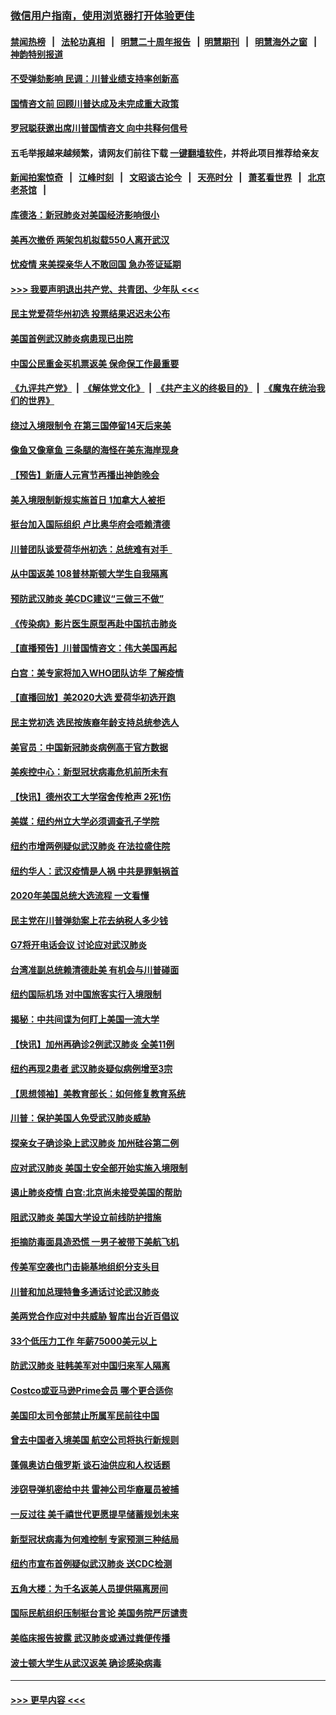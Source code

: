 ### [微信用户指南，使用浏览器打开体验更佳](https://github.com/gfw-breaker/banned-news1/blob/master/indexes/wechat-guide.md?t=0)
#### [禁闻热榜](热点新闻.md?t=0)  &nbsp;&nbsp;|&nbsp;&nbsp; [法轮功真相](https://github.com/gfw-breaker/truth/blob/master/README.md?t=0) &nbsp;&nbsp;|&nbsp;&nbsp; [明慧二十周年报告](https://github.com/gfw-breaker/mh-reports/blob/master/README.md?t=0) &nbsp;&nbsp;|&nbsp;&nbsp;[明慧期刊](https://github.com/gfw-breaker/mh-qikan) &nbsp;&nbsp;|&nbsp;&nbsp; [明慧海外之窗](https://github.com/gfw-breaker/mh-news/blob/master/README.md?t=0) &nbsp;&nbsp;|&nbsp;&nbsp; [神韵特别报道](https://github.com/gfw-breaker/mh-news/blob/master/shenyun.md?t=0)
#### [不受弹劾影响 民调：川普业绩支持率创新高](../pages/nsc412/n11844622.md?t=02050501) 
#### [国情咨文前 回顾川普达成及未完成重大政策](../pages/nsc412/n11844581.md?t=02050501) 
#### [罗冠聪获邀出席川普国情咨文 向中共释何信号](../pages/nsc412/n11844355.md?t=02050501) 
#### 五毛举报越来越频繁，请网友们前往下载 [一键翻墙软件](https://github.com/gfw-breaker/ssr-accounts)，并将此项目推荐给亲友
#### [新闻拍案惊奇](https://github.com/gfw-breaker/banned-news1/blob/master/pages/link4.md) &nbsp;&nbsp;|&nbsp;&nbsp; [江峰时刻](https://github.com/gfw-breaker/banned-news1/blob/master/pages/link4.md) &nbsp;&nbsp;|&nbsp;&nbsp; [文昭谈古论今](https://github.com/gfw-breaker/banned-news1/blob/master/pages/link4.md) &nbsp;&nbsp;|&nbsp;&nbsp; [天亮时分](https://github.com/gfw-breaker/banned-news1/blob/master/pages/link4.md) &nbsp;&nbsp;|&nbsp;&nbsp; [萧茗看世界](https://github.com/gfw-breaker/banned-news1/blob/master/pages/link4.md) &nbsp;&nbsp;|&nbsp;&nbsp; [北京老茶馆](https://github.com/gfw-breaker/banned-news1/blob/master/pages/link4.md) &nbsp;&nbsp;|&nbsp;&nbsp; 
#### [库德洛：新冠肺炎对美国经济影响很小](../pages/nsc412/n11844418.md?t=02050501) 
#### [美再次撤侨 两架包机拟载550人离开武汉](../pages/nsc412/n11844407.md?t=02050501) 
#### [忧疫情 来美探亲华人不敢回国 急办签证延期](../pages/nsc412/n11843344.md?t=02050501) 
#### [>>> 我要声明退出共产党、共青团、少年队 <<<](https://github.com/begood0513/goodnews/blob/master/quit/letter.md) 
#### [民主党爱荷华州初选 投票结果迟迟未公布](../pages/nsc412/n11844207.md?t=02050501) 
#### [美国首例武汉肺炎病患现已出院](../pages/nsc412/n11842740.md?t=02050501) 
#### [中国公民重金买机票返美 保命保工作最重要](../pages/nsc412/n11843282.md?t=02050501) 
#### [《九评共产党》](https://github.com/begood0513/9ping.md/blob/master/README.md) &nbsp;|&nbsp; [《解体党文化》](../../../../jtdwh.md/blob/master/README.md)  &nbsp;|&nbsp; [《共产主义的终极目的》](../../../../gczydzjmd.md/blob/master/README.md) &nbsp;|&nbsp; [《魔鬼在统治我们的世界》](../../../../mgztzwmdsj.md/blob/master/README.md) 
#### [绕过入境限制令  在第三国停留14天后来美](../pages/nsc412/n11843341.md?t=02050501) 
#### [像鱼又像章鱼 三条腿的海怪在美东海岸现身](../pages/nsc412/n11843092.md?t=02050501) 
#### [【预告】新唐人元宵节再播出神韵晚会](../pages/nsc412/n11843192.md?t=02050501) 
#### [美入境限制新规实施首日 1加拿大人被拒](../pages/nsc412/n11843058.md?t=02050501) 
#### [挺台加入国际组织 卢比奥华府会唔赖清德](../pages/nsc412/n11843023.md?t=02050501) 
#### [川普团队谈爱荷华州初选：总统难有对手  ](../pages/nsc412/n11842867.md?t=02050501) 
#### [从中国返美 108普林斯顿大学生自我隔离](../pages/nsc412/n11842714.md?t=02050501) 
#### [预防武汉肺炎 美CDC建议“三做三不做”](../pages/nsc412/n11842700.md?t=02050501) 
#### [《传染病》影片医生原型再赴中国抗击肺炎](../pages/nsc412/n11842626.md?t=02050501) 
#### [【直播预告】川普国情咨文：伟大美国再起](../pages/nsc412/n11842079.md?t=02050501) 
#### [白宫：美专家将加入WHO团队访华 了解疫情](../pages/nsc412/n11842198.md?t=02050501) 
#### [【直播回放】美2020大选 爱荷华初选开跑](../pages/nsc412/n11841820.md?t=02050501) 
#### [民主党初选 选民按族裔年龄支持总统参选人](../pages/nsc412/n11842239.md?t=02050501) 
#### [美官员：中国新冠肺炎病例高于官方数据](../pages/nsc412/n11842452.md?t=02050501) 
#### [美疾控中心：新型冠状病毒危机前所未有](../pages/nsc412/n11842406.md?t=02050501) 
#### [【快讯】德州农工大学宿舍传枪声 2死1伤](../pages/nsc412/n11842279.md?t=02050501) 
#### [美媒：纽约州立大学必须调查孔子学院](../pages/nsc412/n11840637.md?t=02050501) 
#### [纽约市增两例疑似武汉肺炎 在法拉盛住院](../pages/nsc412/n11840625.md?t=02050501) 
#### [纽约华人：武汉疫情是人祸 中共是罪魁祸首](../pages/nsc412/n11840631.md?t=02050501) 
#### [2020年美国总统大选流程 一文看懂](../pages/nsc412/n11842056.md?t=02050501) 
#### [民主党在川普弹劾案上花去纳税人多少钱](../pages/nsc412/n11841941.md?t=02050501) 
#### [G7将开电话会议 讨论应对武汉肺炎](../pages/nsc412/n11841658.md?t=02050501) 
#### [台湾准副总统赖清德赴美 有机会与川普碰面](../pages/nsc412/n11841332.md?t=02050501) 
#### [纽约国际机场  对中国旅客实行入境限制](../pages/nsc412/n11840619.md?t=02050501) 
#### [揭秘：中共间谍为何盯上美国一流大学](../pages/nsc412/n11840270.md?t=02050501) 
#### [【快讯】加州再确诊2例武汉肺炎 全美11例](../pages/nsc412/n11840339.md?t=02050501) 
#### [纽约再现2患者 武汉肺炎疑似病例增至3宗](../pages/nsc412/n11840010.md?t=02050501) 
#### [【思想领袖】美教育部长：如何修复教育系统](../pages/nsc412/n11690865.md?t=02050501) 
#### [川普：保护美国人免受武汉肺炎威胁](../pages/nsc412/n11839718.md?t=02050501) 
#### [探亲女子确诊染上武汉肺炎 加州硅谷第二例](../pages/nsc412/n11839784.md?t=02050501) 
#### [应对武汉肺炎 美国土安全部开始实施入境限制](../pages/nsc412/n11839729.md?t=02050501) 
#### [遏止肺炎疫情 白宫:北京尚未接受美国的帮助](../pages/nsc412/n11839660.md?t=02050501) 
#### [阻武汉肺炎 美国大学设立前线防护措施](../pages/nsc412/n11839479.md?t=02050501) 
#### [拒摘防毒面具造恐慌 一男子被带下美航飞机](../pages/nsc412/n11839455.md?t=02050501) 
#### [传美军空袭也门击毙基地组织分支头目](../pages/nsc412/n11839210.md?t=02050501) 
#### [川普和加总理特鲁多通话讨论武汉肺炎](../pages/nsc412/n11839128.md?t=02050501) 
#### [美两党合作应对中共威胁 智库出台近百倡议](../pages/nsc412/n11838437.md?t=02050501) 
#### [33个低压力工作 年薪75000美元以上](../pages/nsc412/n11834441.md?t=02050501) 
#### [防武汉肺炎 驻韩美军对中国归来军人隔离](../pages/nsc412/n11838970.md?t=02050501) 
#### [Costco或亚马逊Prime会员 哪个更合适你](../pages/nsc412/n11834459.md?t=02050501) 
#### [美国印太司令部禁止所属军民前往中国](../pages/nsc412/n11838418.md?t=02050501) 
#### [曾去中国者入境美国 航空公司将执行新规则](../pages/nsc412/n11838375.md?t=02050501) 
#### [蓬佩奥访白俄罗斯 谈石油供应和人权话题](../pages/nsc412/n11838242.md?t=02050501) 
#### [涉窃导弹机密给中共 雷神公司华裔雇员被捕](../pages/nsc412/n11838129.md?t=02050501) 
#### [一反过往 美千禧世代更愿提早储蓄规划未来](../pages/nsc412/n11837601.md?t=02050501) 
#### [新型冠状病毒为何难控制 专家预测三种结局](../pages/nsc412/n11838002.md?t=02050501) 
#### [纽约市宣布首例疑似武汉肺炎 送CDC检测](../pages/nsc412/n11837852.md?t=02050501) 
#### [五角大楼：为千名返美人员提供隔离房间](../pages/nsc412/n11837831.md?t=02050501) 
#### [国际民航组织压制挺台言论 美国务院严厉谴责](../pages/nsc412/n11837791.md?t=02050501) 
#### [美临床报告披露 武汉肺炎或通过粪便传播](../pages/nsc412/n11837626.md?t=02050501) 
#### [波士顿大学生从武汉返美 确诊感染病毒](../pages/nsc412/n11837580.md?t=02050501) 

----
#### [ >>> 更早内容 <<< ](../indexes/nsc412-earlier.md)
